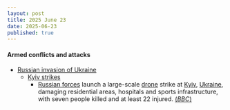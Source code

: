 ```yaml
---
layout: post
title: 2025 June 23
date: 2025-06-23
published: true
---
```



#### Armed conflicts and attacks

* [Russian invasion of Ukraine](https://en.wikipedia.org/wiki/Russian_invasion_of_Ukraine "Russian invasion of Ukraine")
  * [Kyiv strikes](https://en.wikipedia.org/wiki/Kyiv_strikes_%282022%E2%80%93present%29 "Kyiv strikes (2022–present)")
    * [Russian forces](https://en.wikipedia.org/wiki/Russian_Armed_Forces "Russian Armed Forces") launch a large-scale [drone](https://en.wikipedia.org/wiki/Drone_warfare "Drone warfare") strike at [Kyiv](https://en.wikipedia.org/wiki/Kyiv "Kyiv"), [Ukraine](https://en.wikipedia.org/wiki/Ukraine "Ukraine"), damaging residential areas, hospitals and sports infrastructure, with seven people killed and at least 22 injured. [(*BBC*)](https://www.bbc.com/news/articles/c0k7vll16l3o)
